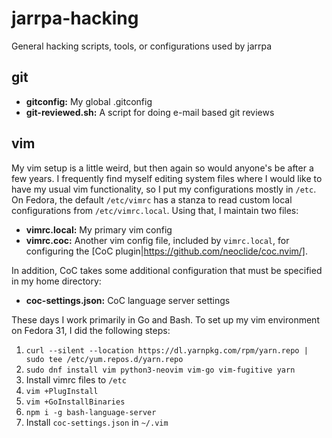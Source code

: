 # jarrpa-hacking
General hacking scripts, tools, or configurations used by jarrpa

## git
* **gitconfig:** My global .gitconfig
* **git-reviewed.sh:** A script for doing e-mail based git reviews

## vim
My vim setup is a little weird, but then again so would anyone's be after a few
years. I frequently find myself editing system files where I would like to have
my usual vim functionality, so I put my configurations mostly in `/etc`. On
Fedora, the default `/etc/vimrc` has a stanza to read custom local
configurations from `/etc/vimrc.local`. Using that, I maintain two files:

* **vimrc.local:** My primary vim config
* **vimrc.coc:** Another vim config file, included by `vimrc.local`, for
  configuring the [CoC plugin|https://github.com/neoclide/coc.nvim/].

In addition, CoC takes some additional configuration that must be specified in
my home directory:

* **coc-settings.json:** CoC language server settings

These days I work primarily in Go and Bash. To set up my vim environment on
Fedora 31, I did the following steps:

1. `curl --silent --location https://dl.yarnpkg.com/rpm/yarn.repo | sudo tee /etc/yum.repos.d/yarn.repo`
1. `sudo dnf install vim python3-neovim vim-go vim-fugitive yarn`
1. Install vimrc files to `/etc`
1. `vim +PlugInstall`
1. `vim +GoInstallBinaries`
1. `npm i -g bash-language-server`
1. Install `coc-settings.json` in `~/.vim`
